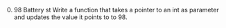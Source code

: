 0. 98 Battery st
Write a function that takes a pointer to an int as parameter and updates the value it points to to 98.
